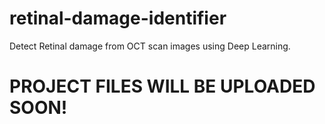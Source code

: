 # retinal-damage-identifier

Detect Retinal damage from OCT scan images using Deep Learning.

# PROJECT FILES WILL BE UPLOADED SOON!
